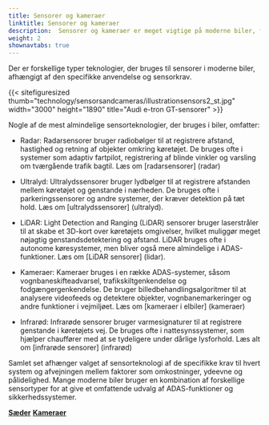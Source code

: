 ```yaml
---
title: Sensorer og kameraer
linktitle: Sensorer og kameraer
description:  Sensorer og kameraer er meget vigtige på moderne biler, fordi de spiller en nøglerolle i mange af de avancerede førerassistentsystemer. EVKX.net giver dig detaljer om de forskellige typer, der bruges i elbiler.
weight: 2
shownavtabs: true
---
```

<!-- markdownlint-disable MD033 -->
Der er forskellige typer teknologier, der bruges til sensorer i moderne biler, afhængigt af den specifikke anvendelse og sensorkrav.

{{< sitefiguresized thumb="technology/sensorsandcameras/illustrationsensors2_st.jpg" width="3000" height="1890" title="Audi e-tron GT-sensorer" >}}

Nogle af de mest almindelige sensorteknologier, der bruges i biler, omfatter:

- Radar: Radarsensorer bruger radiobølger til at registrere afstand, hastighed og retning af objekter omkring køretøjet. De bruges ofte i systemer som adaptiv fartpilot, registrering af blinde vinkler og varsling om tværgående trafik bagtil. Læs om [radarsensorer] (radar)

- Ultralyd: Ultralydssensorer bruger lydbølger til at registrere afstanden mellem køretøjet og genstande i nærheden. De bruges ofte i parkeringssensorer og andre systemer, der kræver detektion på tæt hold. Læs om [ultralydssensorer] (ultralyd).

- LiDAR: Light Detection and Ranging (LiDAR) sensorer bruger laserstråler til at skabe et 3D-kort over køretøjets omgivelser, hvilket muliggør meget nøjagtig genstandsdetektering og afstand. LiDAR bruges ofte i autonome køresystemer, men bliver også mere almindelige i ADAS-funktioner. Læs om [LiDAR sensorer] (lidar).

- Kameraer: Kameraer bruges i en række ADAS-systemer, såsom vognbaneskifteadvarsel, trafikskiltgenkendelse og fodgængergenkendelse. De bruger billedbehandlingsalgoritmer til at analysere videofeeds og detektere objekter, vognbanemarkeringer og andre funktioner i vejmiljøet. Læs om [kameraer i elbiler] (kameraer)

- Infrarød: Infrarøde sensorer bruger varmesignaturer til at registrere genstande i køretøjets vej. De bruges ofte i nattesynssystemer, som hjælper chauffører med at se tydeligere under dårlige lysforhold. Læs alt om [infrarøde sensorer] (infrarød)

Samlet set afhænger valget af sensorteknologi af de specifikke krav til hvert system og afvejningen mellem faktorer som omkostninger, ydeevne og pålidelighed. Mange moderne biler bruger en kombination af forskellige sensortyper for at give et omfattende udvalg af ADAS-funktioner og sikkerhedssystemer.

<div class="mt-3 mb-3">
    <a href="../seats/" class="text-decoration-none text-black"><strong><i class="bi-arrow-left"></i> Sæder</strong></a>
    <a href="cameras/" class="text-decoration-none text-black float-end"><strong>Kameraer<i class="bi-arrow-right"></i></strong></a>
</div>

